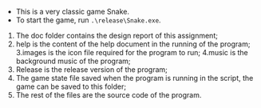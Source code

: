 + This is a very classic game Snake. 
+ To start the game, run ```.\release\Snake.exe```.

1. The doc folder contains the design report of this assignment;
2. help is the content of the help document in the running of the program;
3.images is the icon file required for the program to run;
4.music is the background music of the program;
5. Release is the release version of the program;
6. The game state file saved when the program is running in the script, the game can be saved to this folder;
7. The rest of the files are the source code of the program.


